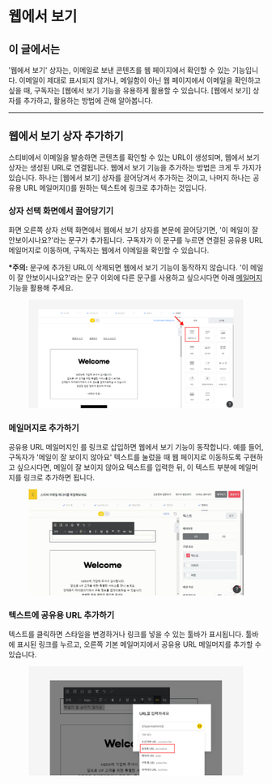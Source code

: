 # 웹에서 보기

## 이 글에서는

'웹에서 보기' 상자는, 이메일로 보낸 콘텐츠를 웹 페이지에서 확인할 수 있는 기능입니다. 이메일이 제대로 표시되지 않거나, 메일함이 아닌 웹 페이지에서 이메일을 확인하고 싶을 때, 구독자는 \[웹에서 보기 기능을 유용하게 활용할 수 있습니다. \[웹에서 보기] 상자를 추가하고, 활용하는 방법에 관해 알아봅니다.

***

## 웹에서 보기 상자 추가하기

스티비에서 이메일을 발송하면 콘텐츠를 확인할 수 있는 URL이 생성되며, 웹에서 보기 상자는 생성된 URL로 연결됩니다. 웹에서 보기 기능을 추가하는 방법은 크게 두 가지가 있습니다. 하나는 \[웹에서 보기] 상자를 끌어당겨서 추가하는 것이고, 나머지 하나는  공유용 URL 메일머지($%permalink%$)를 원하는 텍스트에 링크로 추가하는 것입니다.



### 상자 선택 화면에서 끌어당기기

화면 오른쪽 상자 선택 화면에서 웹에서 보기 상자를 본문에 끌어당기면, '이 메일이 잘 안보이시나요?'라는 문구가 추가됩니다. 구독자가 이 문구를 누르면 연결된 공유용 URL 메일머지로 이동하며, 구독자는 웹에서 이메일을 확인할 수 있습니다.

**\*주의:** 문구에 추가된 URL이 삭제되면 웹에서 보기 기능이 동작하지 않습니다. '이 메일이 잘 안보이시나요?'라는 문구 이외에 다른 문구를 사용하고 싶으시다면 아래 [메일머지](undefined.md#undefined-3) 기능을 활용해 주세요.

<figure><img src="../../../.gitbook/assets/웹에서 보기.png" alt=""><figcaption></figcaption></figure>

### 메일머지로 추가하기

공유용 URL 메일머지인 $%permalink%$ 를 링크로 삽입하면 웹에서 보기 기능이 동작합니다. 예를 들어, 구독자가 '메일이 잘 보이지 않아요' 텍스트를 눌렀을 때 웹 페이지로 이동하도록 구현하고 싶으시다면, 메일이 잘 보이지 않아요 텍스트를 입력한 뒤, 이 텍스트 부분에 $%permalink%$ 메일머지를 링크로 추가하면 됩니다.

<figure><img src="../../../.gitbook/assets/screencast-stibee.com-2024.04.22-13_10_24.gif" alt=""><figcaption></figcaption></figure>



### 텍스트에 공유용 URL 추가하기

텍스트를 클릭하면 스타일을 변경하거나 링크를 넣을 수 있는 툴바가 표시됩니다. 툴바에 표시된 링크를 누르고, 오른쪽 기본 메일머지에서 공유용 URL 메일머지를 추가할 수 있습니다.

<figure><img src="../../../.gitbook/assets/메일머지 (1).png" alt=""><figcaption></figcaption></figure>
